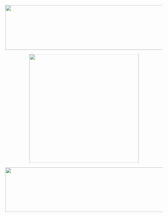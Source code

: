 <p align="center">
<img src="https://media.discordapp.net/attachments/1089029709377052674/1217260550396973186/bury-me-bury-me-please-3-12-2024.png?ex=6603613a&is=65f0ec3a&hm=786a5dc28b049dc71bf5cda9272b5e1caf608601a696b7c0f4ee78b2cbc50bdc&=&format=webp&quality=lossless" width="512" height="143">
</p>
<p align="center">
<img src="https://cdn.discordapp.com/attachments/1089029709377052674/1210837727780675604/Untitled294_20240223223641.png?ex=65fe7882&is=65ec0382&hm=fb3827536f57b534161f1cba9db08a5768b25be2a8a4c6e837c1b7e6666976ba&" height="350" width="350">
</p>
<p align="center">
<img src="https://cdn.discordapp.com/attachments/1089029709377052674/1217260550099304468/i-cant-go-home-i-cant-say-ple-3-12-2024.png?ex=6603613a&is=65f0ec3a&hm=b85908e973c4d7f3dbe1f81f3425f5a857db4b40d4f1c28e0d051b0ec3dd8f15&" width="512" height="143">

